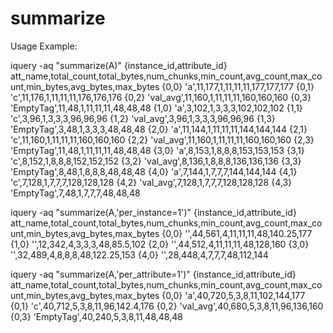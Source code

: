 summarize
==========

Usage Example:

iquery -aq "summarize(A)"
{instance_id,attribute_id} att_name,total_count,total_bytes,num_chunks,min_count,avg_count,max_count,min_bytes,avg_bytes,max_bytes
  {0,0} 'a',11,177,1,11,11,11,177,177,177
  {0,1} 'c',11,176,1,11,11,11,176,176,176
  {0,2} 'val_avg',11,160,1,11,11,11,160,160,160
  {0,3} 'EmptyTag',11,48,1,11,11,11,48,48,48
  {1,0} 'a',3,102,1,3,3,3,102,102,102
  {1,1} 'c',3,96,1,3,3,3,96,96,96
  {1,2} 'val_avg',3,96,1,3,3,3,96,96,96
  {1,3} 'EmptyTag',3,48,1,3,3,3,48,48,48
  {2,0} 'a',11,144,1,11,11,11,144,144,144
  {2,1} 'c',11,160,1,11,11,11,160,160,160
  {2,2} 'val_avg',11,160,1,11,11,11,160,160,160
  {2,3} 'EmptyTag',11,48,1,11,11,11,48,48,48
{3,0} 'a',8,153,1,8,8,8,153,153,153
{3,1} 'c',8,152,1,8,8,8,152,152,152
{3,2} 'val_avg',8,136,1,8,8,8,136,136,136
{3,3} 'EmptyTag',8,48,1,8,8,8,48,48,48
{4,0} 'a',7,144,1,7,7,7,144,144,144
{4,1} 'c',7,128,1,7,7,7,128,128,128
{4,2} 'val_avg',7,128,1,7,7,7,128,128,128
{4,3} 'EmptyTag',7,48,1,7,7,7,48,48,48

iquery -aq "summarize(A,'per_instance=1')"
{instance_id,attribute_id} att_name,total_count,total_bytes,num_chunks,min_count,avg_count,max_count,min_bytes,avg_bytes,max_bytes
{0,0} '',44,561,4,11,11,11,48,140.25,177
{1,0} '',12,342,4,3,3,3,48,85.5,102
{2,0} '',44,512,4,11,11,11,48,128,160
{3,0} '',32,489,4,8,8,8,48,122.25,153
{4,0} '',28,448,4,7,7,7,48,112,144

iquery -aq "summarize(A,'per_attribute=1')"
{instance_id,attribute_id} att_name,total_count,total_bytes,num_chunks,min_count,avg_count,max_count,min_bytes,avg_bytes,max_bytes
{0,0} 'a',40,720,5,3,8,11,102,144,177
{0,1} 'c',40,712,5,3,8,11,96,142.4,176
{0,2} 'val_avg',40,680,5,3,8,11,96,136,160
{0,3} 'EmptyTag',40,240,5,3,8,11,48,48,48



